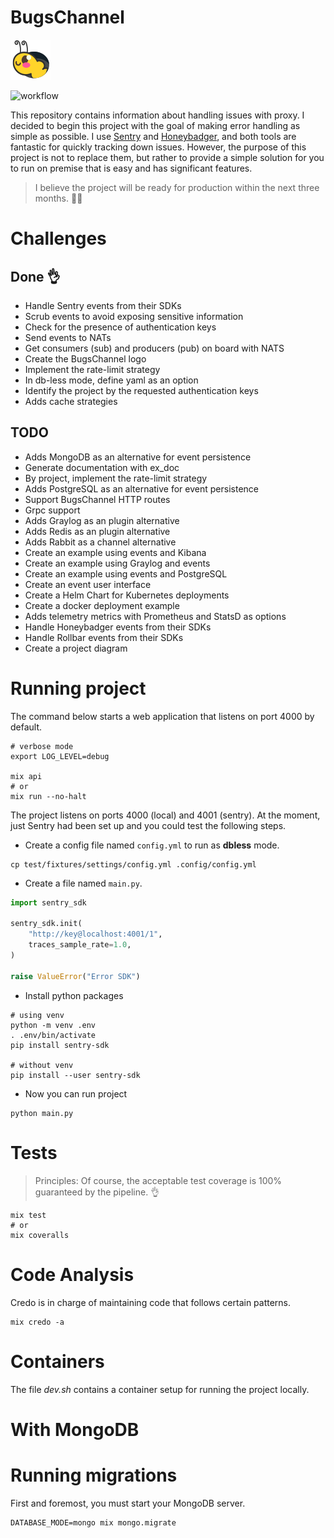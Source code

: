 # BugsChannel

![bugs channel logo](./images/logo.png)

![workflow](https://github.com/williampsena/bugs-channel/actions/workflows/main.yml/badge.svg)

This repository contains information about handling issues with proxy.
I decided to begin this project with the goal of making error handling as simple as possible.
I use [Sentry](https://sentry.io) and [Honeybadger](https://www.honeybadger.io), and both tools are fantastic for quickly tracking down issues. However, the purpose of this project is not to replace them, but rather to provide a simple solution for you to run on premise that is easy and has significant features.

> I believe the project will be ready for production within the next three months. 🙏🏾

# Challenges
## Done 👌

- Handle Sentry events from their SDKs
- Scrub events to avoid exposing sensitive information
- Check for the presence of authentication keys
- Send events to NATs
- Get consumers (sub) and producers (pub) on board with NATS
- Create the BugsChannel logo
- Implement the rate-limit strategy
- In db-less mode, define yaml as an option
- Identify the project by the requested authentication keys
- Adds cache strategies

## TODO

- Adds MongoDB as an alternative for event persistence
- Generate documentation with ex_doc
- By project, implement the rate-limit strategy
- Adds PostgreSQL as an alternative for event persistence
- Support BugsChannel HTTP routes
- Grpc support
- Adds Graylog as an plugin alternative
- Adds Redis as an plugin alternative
- Adds Rabbit as a channel alternative
- Create an example using events and Kibana
- Create an example using Graylog and events
- Create an example using events and PostgreSQL
- Create an event user interface
- Create a Helm Chart for Kubernetes deployments
- Create a docker deployment example
- Adds telemetry metrics with Prometheus and StatsD as options
- Handle Honeybadger events from their SDKs
- Handle Rollbar events from their SDKs
- Create a project diagram

# Running project

The command below starts a web application that listens on port 4000 by default.



```shell
# verbose mode
export LOG_LEVEL=debug

mix api
# or
mix run --no-halt
```

The project listens on ports 4000 (local) and 4001 (sentry). At the moment, just Sentry had been set up and you could test the following steps.

- Create a config file named `config.yml` to run as **dbless** mode.

```shell
cp test/fixtures/settings/config.yml .config/config.yml
```

- Create a file named `main.py`.

```python
import sentry_sdk

sentry_sdk.init(
    "http://key@localhost:4001/1",
    traces_sample_rate=1.0,
)

raise ValueError("Error SDK")
```

- Install python packages

```shell
# using venv
python -m venv .env
. .env/bin/activate
pip install sentry-sdk

# without venv
pip install --user sentry-sdk
```

- Now you can run project

```shell
python main.py
```

# Tests

> Principles: Of course, the acceptable test coverage is 100% guaranteed by the pipeline. 👌

```shell
mix test
# or
mix coveralls
```

# Code Analysis

Credo is in charge of maintaining code that follows certain patterns.

```shell
mix credo -a
```

# Containers

The file *dev.sh* contains a container setup for running the project locally.


# With MongoDB
# Running migrations

First and foremost, you must start your MongoDB server.

```shell
DATABASE_MODE=mongo mix mongo.migrate
```
